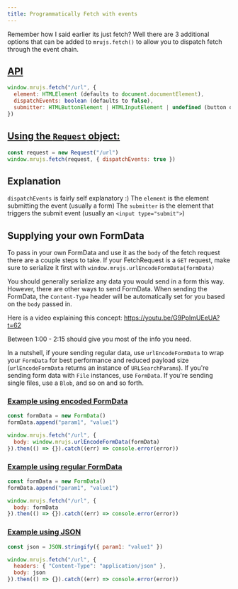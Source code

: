 ```yaml
---
title: Programmatically Fetch with events
---
```


Remember how I said earlier its just fetch? Well there are 3 additional
options that can be added to `mrujs.fetch()` to allow you to dispatch
fetch through the event chain.

## [API](#api)

```js
window.mrujs.fetch("/url", {
  element: HTMLElement (defaults to document.documentElement),
  dispatchEvents: boolean (defaults to false),
  submitter: HTMLButtonElement | HTMLInputElement | undefined (button or input[type="submit"]),
})
```

## [Using the `Request` object:](#using-the-request-object)

```js
const request = new Request("/url")
window.mrujs.fetch(request, { dispatchEvents: true })
```

## Explanation

`dispatchEvents` is fairly self explanatory :)
The `element` is the element submitting the event (usually a form)
The `submitter` is the element that triggers the submit event (usually an `<input type="submit">`)

## Supplying your own FormData

To pass in your own FormData and use it as the `body` of the fetch request there are a couple steps to take. If your FetchRequest is a `GET` request, make sure to serialize it first with `window.mrujs.urlEncodeFormData(formData)`

You should generally serialize any data you would send in a form this way. However, there are other ways to send FormData. When sending the FormData, the `Content-Type` header will be automatically set for you based on the `body` passed in.

Here is a video explaining this concept: <https://youtu.be/G9PpImUEeUA?t=62>

Between 1:00 - 2:15 should give you most of the info you need.

In a nutshell, if youre sending regular data, use `urlEncodeFormData` to wrap your `FormData` for best performance and reduced payload size (`urlEncodeFormData` returns an instance of `URLSearchParams`). If you're sending form data with `File` instances, use `FormData`. If you're sending single files, use a `Blob`, and so on and so forth.


### [Example using encoded FormData](#example-using-formdata)

```js
const formData = new FormData()
formData.append("param1", "value1")

window.mrujs.fetch("/url", {
  body: window.mrujs.urlEncodeFormData(formData)
}).then(() => {}).catch((err) => console.error(error))
```

### [Example using regular FormData](#example-using-formdata)

```js
const formData = new FormData()
formData.append("param1", "value1")

window.mrujs.fetch("/url", {
  body: formData
}).then(() => {}).catch((err) => console.error(error))
```

### [Example using JSON](#example-using-json)

```js
const json = JSON.stringify({ param1: "value1" })

window.mrujs.fetch("/url", {
  headers: { "Content-Type": "application/json" },
  body: json
}).then(() => {}).catch((err) => console.error(error))
```
